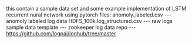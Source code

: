 this  contain a sample data set and some example implementation of LSTM recurrent nural network using pytorch 
files:
anomoly_labeled.csv --- anomoly labeled log data
HDFS_100k.log_structured.csv --- raw logs
sample data template --- zookeeper
log data repo --- https://github.com/logpai/loghub/tree/master

